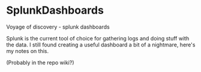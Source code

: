 # SplunkDashboards
Voyage of discovery - splunk dashboards

Splunk is the current tool of choice for gathering logs and doing stuff with the data. I still found creating a useful dashboard a bit of a nightmare, here's my notes on this.

(Probably in the repo wiki?)
